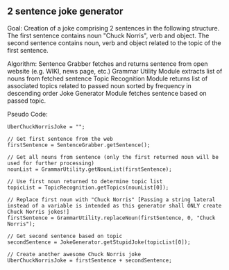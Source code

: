 2 sentence joke generator
-----------------------------

Goal: Creation of a joke comprising 2 sentences in the following structure.
	The first sentence contains noun "Chuck Norris", verb and object.
	The second sentence contains noun, verb and object related to the topic of the first sentence.

Algorithm:
	Sentence Grabber fetches and returns sentence from open website (e.g. WIKI, news page, etc.)
	Grammar Utility Module extracts list of nouns from fetched sentence
	Topic Recognition Module returns list of associated topics related to passed noun sorted by frequency in descending order
	Joke Generator Module fetches sentence based on passed topic.
		
		
Pseudo Code:

	UberChuckNorrisJoke = "";
	
	// Get first sentence from the web
	firstSentence = SentenceGrabber.getSentence();
	
	// Get all nouns from sentence (only the first returned noun will be used for further processing)
	nounList = GrammarUtility.getNounList(firstSentence);
	
	// Use first noun returned to determine topic list
	topicList = TopicRecognition.getTopics(nounList[0]);	
	
	// Replace first noun with "Chuck Norris" [Passing a string lateral instead of a variable is intended as this generator shall ONLY create Chuck Norris jokes!]
	firstSentence = GrammarUtility.replaceNoun(firstSentence, 0, "Chuck Norris");
	
	// Get second sentence based on topic
	secondSentence = JokeGenerator.getStupidJoke(topicList[0]);
	
	// Create another awesome Chuck Norris joke
	UberChuckNorrisJoke = firstSentence + secondSentence;
	
		

	
	